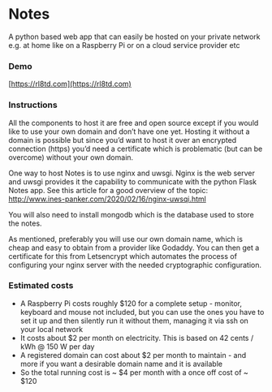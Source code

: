 Notes
=====
A python based web app that can easily be hosted on your private network e.g. at home like on a Raspberry Pi or on a cloud service provider etc

### Demo
[https://rl8td.com](https://rl8td.com)

### Instructions
All the components to host it are free and open source except if you would like to use your own domain and don’t have one yet. Hosting it without a domain is possible but since you’d want to host it over an encrypted connection (https) you’d need a certificate which is problematic (but can be overcome) without your own domain.

One way to host Notes is to use nginx and uwsgi. Nginx is the web server and uwsgi provides it the capability to communicate with the python Flask Notes app. See this article for a good overview of the topic: http://www.ines-panker.com/2020/02/16/nginx-uwsqi.html

You will also need to install mongodb which is the database used to store the notes.

As mentioned, preferably you will use our own domain name, which is cheap and easy to obtain from a provider like Godaddy. You can then get a certificate for this from Letsencrypt which automates the process of configuring your nginx server with the needed cryptographic configuration.

### Estimated costs
* A Raspberry Pi costs roughly $120 for a complete setup - monitor, keyboard and mouse not included, but you can use the ones you have to set it up and then silently run it without them, managing it via ssh on your local network
* It costs about $2 per month on electricity. This is based on 42 cents / kWh @ 150 W per day
* A registered domain can cost about $2 per month to maintain - and more if you want a desirable domain name and it is available
* So the total running cost is ~ $4 per month with a once off cost of ~ $120
